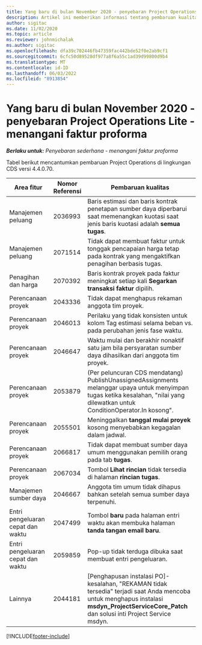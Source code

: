 ```yaml
---
title: Yang baru di bulan November 2020 - penyebaran Project Operations Lite - menangani faktur proforma
description: Artikel ini memberikan informasi tentang pembaruan kualitas yang tersedia pada rilis November 2020 penyebaran Project Operations Lite -menangani faktur proforma.
author: sigitac
ms.date: 11/02/2020
ms.topic: article
ms.reviewer: johnmichalak
ms.author: sigitac
ms.openlocfilehash: dfa39c702446fb47359fac442bde52f0e2ab9cf1
ms.sourcegitcommit: 6cfc50d89528df977a8f6a55c1ad39d99800d9b4
ms.translationtype: MT
ms.contentlocale: id-ID
ms.lasthandoff: 06/03/2022
ms.locfileid: "8913854"
---
```

# <a name="whats-new-november-2020---project-operations-lite-deployment---deal-to-proforma-invoicing"></a>Yang baru di bulan November 2020 - penyebaran Project Operations Lite - menangani faktur proforma

_**Berlaku untuk:** Penyebaran sederhana - menangani faktur proforma_

Tabel berikut mencantumkan pembaruan Project Operations di lingkungan CDS versi 4.4.0.70.

| Area fitur                 | Nomor Referensi | Pembaruan kualitas                                                                                                                                                                    |
|------------------------------|------------------|-----------------------------------------------------------------------------------------------------------------------------------------------------------------------------------|
|   Manajemen peluang       | 2036993          | Baris estimasi dan baris kontrak penetapan sumber daya diperbarui saat memenangkan kuotasi saat jenis baris kuotasi adalah **semua tugas**.                                                 |
|   Manajemen peluang       | 2071514          | Tidak dapat membuat faktur untuk tonggak pencapaian harga tetap pada kontrak yang mengaktifkan penagihan berbasis tugas.                                                                          |
| Penagihan dan harga          | 2070392          | Baris kontrak proyek pada faktur meningkat setiap kali **Segarkan transaksi faktur** dipilih.                                                                       |
| Perencanaan proyek             | 2043336          | Tidak dapat menghapus rekaman anggota tim proyek.                                                                                                                                    |
| Perencanaan proyek             | 2046013          | Perilaku yang tidak konsisten untuk kolom Tag estimasi selama beban vs. pada perubahan jenis fase waktu.                                                                                   |
| Perencanaan proyek             | 2046647          | Waktu mulai dan berakhir nonaktif satu jam bila persyaratan sumber daya dihasilkan dari anggota tim proyek.                                                                      |
| Perencanaan proyek             | 2053879          | (Per peluncuran CDS mendatang) PublishUnassignedAssignments melanggar upaya untuk menyimpan tugas ketika kesalahan, "nilai yang dilewatkan untuk ConditionOperator.In kosong". |
| Perencanaan proyek             | 2055501          | Meninggalkan **tanggal mulai proyek** kosong menyebabkan kegagalan dalam jadwal.                                                                                                      |
| Perencanaan proyek             | 2066817          | Tidak dapat membuat sumber daya umum menggunakan pemilih orang pada tab **tugas**.                                                                                               |
| Perencanaan proyek             | 2067034          | Tombol **Lihat rincian** tidak tersedia di halaman **rincian tugas**.                                                                                                         |
| Manajemen sumber daya          | 2046667          | Anggota tim umum tidak dihapus bahkan setelah semua sumber daya terpenuhi.                                                                                                     |
| Entri pengeluaran cepat dan waktu | 2047499          | Tombol **baru** pada halaman entri waktu akan membuka halaman **tanda tangan email baru**.                                                                                               |
| Entri pengeluaran cepat dan waktu | 2059859          | Pop-up tidak terduga dibuka saat membuat entri pengeluaran.                                                                                                                         |
| Lainnya                        | 2044181          | [Penghapusan instalasi PO]-kesalahan, "REKAMAN tidak tersedia" terjadi saat Anda mencoba untuk menghapus instalasi   **msdyn_ProjectServiceCore_Patch** dan solusi inti Project Service msdyn.        |


[!INCLUDE[footer-include](../../includes/footer-banner.md)]